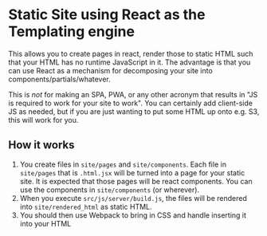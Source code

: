 # Static Site using React as the Templating engine

This allows you to create pages in react, render those to static HTML such that your HTML has no runtime JavaScript in it.  The advantage is that you can use
React as a mechanism for decomposing your site into components/partials/whatever.

This is *not* for making an SPA,  PWA, or any other acronym that results in "JS is required to work for your site to work".  You can certainly add
client-side JS as needed, but if you are just wanting to put some HTML up onto e.g. S3, this will work for you.

## How it works

1. You create files in `site/pages` and `site/components`.  Each file in `site/pages` that is `.html.jsx` will be turned into a page for your static site.
   It is expected that those pages will be react components.  You can use the components in `site/components` (or wherever).
2. When you execute `src/js/server/build.js`, the files will be rendered into `site/rendered_html` as static HTML.
3. You should then use Webpack to bring in CSS and handle inserting it into your HTML
